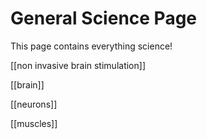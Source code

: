 # General Science Page
This page contains everything science!

[[non invasive brain stimulation]]

[[brain]]

[[neurons]]

[[muscles]]